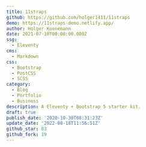 ```yaml
---
title: 11straps
github: https://github.com/holger1411/11straps
demo: https://11straps-demo.netlify.app/
author: Holger Koenemann
date: 2021-07-10T00:00:00.000Z
ssg:
  - Eleventy
cms:
  - Markdown
css:
  - Bootstrap
  - PostCSS
  - SCSS
category:
  - Blog
  - Portfolio
  - Business
description: A Eleventy + Bootstrap 5 starter kit.
draft: true
publish_date: '2020-10-30T08:31:23Z'
update_date: '2022-08-18T11:56:51Z'
github_star: 83
github_fork: 19
--- 
```

